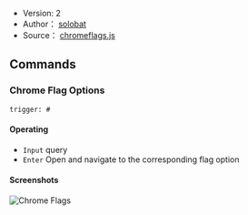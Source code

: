 - Version: 2
- Author： [solobat](https://github.com/solobat)
- Source： [chromeflags.js](https://github.com/Steward-launcher/steward-plugins/blob/master/plugins/chromeflags.js)

## Commands
### Chrome Flag Options
`trigger: #`    

#### Operating
- `Input` query
- `Enter` Open and navigate to the corresponding flag option


#### Screenshots
![Chrome Flags](https://i.imgur.com/TTAn9Nm.png)
